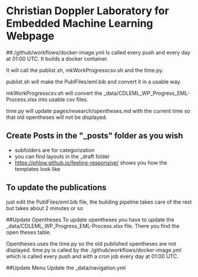 # Christian Doppler Laboratory for Embedded Machine Learning Webpage

##./github/workflows/docker-image.yml
Is called every push and every day at 01:00 UTC.
It builds a docker container. 

It will call the publist.sh, mkWorkProgresscsv.sh and the time.py.

publist.sh will make the PublFiles/eml.bib and convert it in a usable way.

mkWorkProgresscsv.sh will convert the _data/CDLEML_WP_Progress_EML-Process.xlsx into usable csv files.

time.py will update pages/research/opentheses.md with the current time so that old opentheses will not be displayed.


## Create Posts in the "_posts" folder as you wish
- subfolders are for categorization
- you can find layouts in the _draft folder
- https://phlow.github.io/feeling-responsive/ shows you how the templates look like

## To update the publications
just edit the PublFiles/eml.bib file, the building pipeline takes care of the rest but takes about 2 minutes or so

##Update Opentheses
To update opentheses you have to update the _data/CDLEML_WP_Progress_EML-Process.xlsx file. There you find the open theses table.

Opentheses uses the time.py so the old published opentheses are not displayed. 
time.py is called by the ./github/workflows/docker-image.yml which is called every push and with a cron job every day at 01:00 UTC.



##Update Menu
Update the _data/navigation.yml


